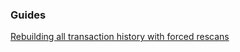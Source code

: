 ### Guides

[Rebuilding all transaction history with forced rescans](https://github.com/p9c/p9/walletmain/tree/master/docs/force_rescans.md)
